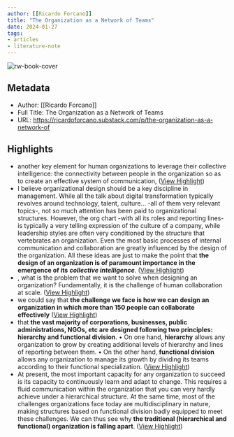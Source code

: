 ```yaml
---
author: [[Ricardo Forcano]]
title: "The Organization as a Network of Teams"
date: 2024-01-27
tags: 
- articles
- literature-note
---
```

![rw-book-cover](https://substackcdn.com/image/fetch/w_1200,h_600,c_fill,f_jpg,q_auto:good,fl_progressive:steep,g_auto/https%3A%2F%2Fsubstack-post-media.s3.amazonaws.com%2Fpublic%2Fimages%2F82cd4b84-afbc-4d43-bcbc-c0a7c606b6a5_2218x1744.png)

## Metadata
- Author: [[Ricardo Forcano]]
- Full Title: The Organization as a Network of Teams
- URL: https://ricardoforcano.substack.com/p/the-organization-as-a-network-of

## Highlights
- another key element for human organizations to leverage their collective intelligence: the connectivity between people in the organization so as to create an effective system of communication, ([View Highlight](https://read.readwise.io/read/01hn3wxw2sxhhwabxvxrbshcha))
- I believe organizational design should be a key discipline in management. While all the talk about digital transformation typically revolves around technology, talent, culture… -all of them very relevant topics-, not so much attention has been paid to organizational structures. However, the org chart -with all its roles and reporting lines- is typically a very telling expression of the culture of a company, while leadership styles are often very conditioned by the structure that vertebrates an organization. Even the most basic processes of internal communication and collaboration are greatly influenced by the design of the organization. All these ideas are just to make the point that **the design of an organization is of paramount importance in the emergence of its** ***collective intelligence***. ([View Highlight](https://read.readwise.io/read/01hn3wynzt4cjsy6qsdt95k93h))
- , what is the problem that we want to solve when designing an organization? Fundamentally, it is the challenge of human collaboration at scale. ([View Highlight](https://read.readwise.io/read/01hn3wz7ydwdga8qrzpe21g2z3))
- we could say that **the challenge we face is how we can design an organization in which more than 150 people can collaborate effectively** ([View Highlight](https://read.readwise.io/read/01hn3x02zg1s5p9dnbby1yjxz8))
- that **the vast majority of corporations, businesses, public administrations, NGOs, etc are designed following two principles: hierarchy and functional division**.
  • On one hand, **hierarchy** allows any organization to grow by creating additional levels of hierarchy and lines of reporting between them.
  • On the other hand, **functional division** allows any organization to manage its growth by dividing its teams according to their functional specialization. ([View Highlight](https://read.readwise.io/read/01hn3x0q98veyen3w7p07175g6))
- At present, the most important capacity for any organization to succeed is its capacity to continuously learn and adapt to change. This requires a fluid communication within the organization that you can very hardly achieve under a hierarchical structure. At the same time, most of the challenges organizations face today are multidisciplinary in nature, making structures based on functional division badly equipped to meet these challenges. We can thus see why **the traditional (hierarchical and functional) organization is falling apart**. ([View Highlight](https://read.readwise.io/read/01hn3x1emgyrv0jjp08qvnx449))
